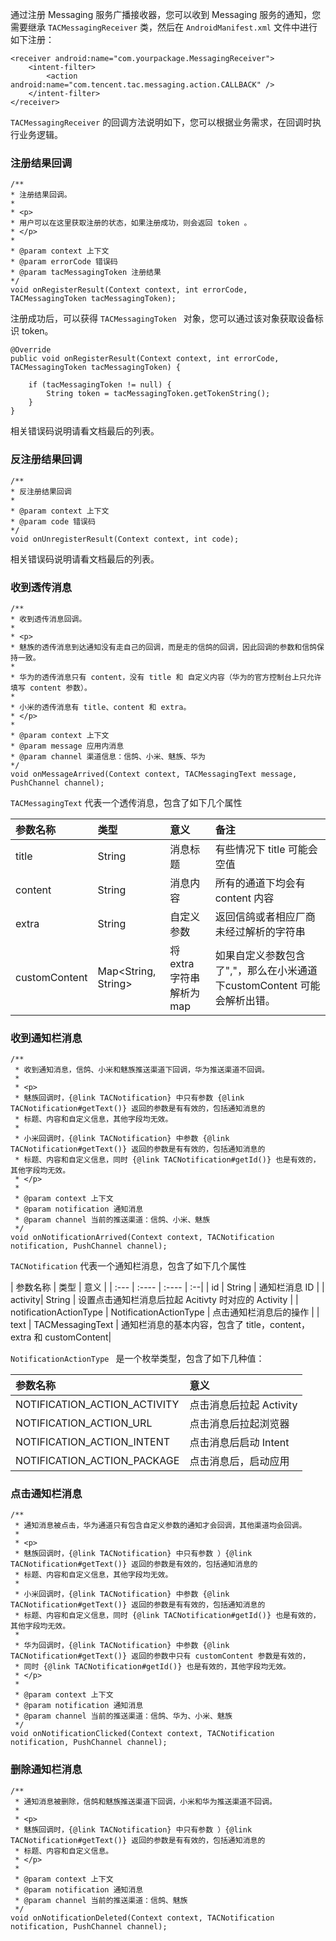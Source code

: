 通过注册 Messaging 服务广播接收器，您可以收到 Messaging 服务的通知，您需要继承 `TACMessagingReceiver` 类，然后在 `AndroidManifest.xml` 文件中进行如下注册：

```
<receiver android:name="com.yourpackage.MessagingReceiver">
	<intent-filter>
	    <action android:name="com.tencent.tac.messaging.action.CALLBACK" />
	</intent-filter>
</receiver>

```
`TACMessagingReceiver` 的回调方法说明如下，您可以根据业务需求，在回调时执行业务逻辑。


### 注册结果回调

```
/**
* 注册结果回调。
*
* <p>
* 用户可以在这里获取注册的状态，如果注册成功，则会返回 token 。
* </p>
*
* @param context 上下文
* @param errorCode 错误码
* @param tacMessagingToken 注册结果
*/
void onRegisterResult(Context context, int errorCode, TACMessagingToken tacMessagingToken);
```

注册成功后，可以获得 `TACMessagingToken ` 对象，您可以通过该对象获取设备标识 token。

```
@Override
public void onRegisterResult(Context context, int errorCode, TACMessagingToken tacMessagingToken) {
        
    if (tacMessagingToken != null) {
        String token = tacMessagingToken.getTokenString(); 
    }
}

```

相关错误码说明请看文档最后的列表。

### 反注册结果回调

```
/**
* 反注册结果回调
*
* @param context 上下文
* @param code 错误码
*/
void onUnregisterResult(Context context, int code);
```

相关错误码说明请看文档最后的列表。

### 收到透传消息

```
/**
* 收到透传消息回调。
*
* <p>
* 魅族的透传消息到达通知没有走自己的回调，而是走的信鸽的回调，因此回调的参数和信鸽保持一致。
*
* 华为的透传消息只有 content，没有 title 和 自定义内容（华为的官方控制台上只允许填写 content 参数）。
*
* 小米的透传消息有 title、content 和 extra。
* </p>
*
* @param context 上下文
* @param message 应用内消息
* @param channel 渠道信息：信鸽、小米、魅族、华为
*/
void onMessageArrived(Context context, TACMessagingText message, PushChannel channel);

```

`TACMessagingText` 代表一个透传消息，包含了如下几个属性

| 参数名称 | 类型 | 意义 | 备注 |
| :--- | :---- | :---- | :--|
| title | String | 消息标题 | 有些情况下 title 可能会空值 |
| content| String | 消息内容|所有的通道下均会有 content 内容|
| extra | String | 自定义参数 | 返回信鸽或者相应厂商未经过解析的字符串 |
| customContent | Map\<String, String\> | 将 extra 字符串解析为 map | 如果自定义参数包含了","，那么在小米通道下customContent 可能会解析出错。|



### 收到通知栏消息

```
/**
 * 收到通知消息，信鸽、小米和魅族推送渠道下回调，华为推送渠道不回调。
 *
 * <p>
 * 魅族回调时，{@link TACNotification} 中只有参数 {@link TACNotification#getText()} 返回的参数是有有效的，包括通知消息的
 * 标题、内容和自定义信息，其他字段均无效。
 *
 * 小米回调时，{@link TACNotification} 中参数 {@link TACNotification#getText()} 返回的参数是有有效的，包括通知消息的
 * 标题、内容和自定义信息，同时 {@link TACNotification#getId()} 也是有效的，其他字段均无效。
 * </p>
 *
 * @param context 上下文
 * @param notification 通知消息
 * @param channel 当前的推送渠道：信鸽、小米、魅族
 */
void onNotificationArrived(Context context, TACNotification notification, PushChannel channel);
```

`TACNotification` 代表一个通知栏消息，包含了如下几个属性

| 参数名称 | 类型 | 意义 | 
| :--- | :---- | :---- | :--|
| id | String | 通知栏消息 ID | 
| activity| String | 设置点击通知栏消息后拉起 Acitivty 时对应的 Activity |
| notificationActionType | NotificationActionType | 点击通知栏消息后的操作 | 
| text | TACMessagingText | 通知栏消息的基本内容，包含了 title，content，extra 和 customContent|

`NotificationActionType ` 是一个枚举类型，包含了如下几种值：

| 参数名称 |  意义 | 
| :--- | :---- | 
| NOTIFICATION_ACTION_ACTIVITY | 点击消息后拉起 Activity |
| NOTIFICATION_ACTION_URL| 点击消息后拉起浏览器 |
| NOTIFICATION_ACTION_INTENT | 点击消息后启动 Intent |
| NOTIFICATION_ACTION_PACKAGE | 点击消息后，启动应用|


### 点击通知栏消息

```
/**
 * 通知消息被点击，华为通道只有包含自定义参数的通知才会回调，其他渠道均会回调。
 *
 * <p>
 * 魅族回调时，{@link TACNotification} 中只有参数 ）{@link TACNotification#getText()} 返回的参数是有效的，包括通知消息的
 * 标题、内容和自定义信息，其他字段均无效。
 *
 * 小米回调时，{@link TACNotification} 中参数 {@link TACNotification#getText()} 返回的参数是有有效的，包括通知消息的
 * 标题、内容和自定义信息，同时 {@link TACNotification#getId()} 也是有效的，其他字段均无效。
 *
 * 华为回调时，{@link TACNotification} 中参数 {@link TACNotification#getText()} 返回的参数中只有 customContent 参数是有效的，
 * 同时 {@link TACNotification#getId()} 也是有效的，其他字段均无效。
 * </p>
 *
 * @param context 上下文
 * @param notification 通知消息
 * @param channel 当前的推送渠道：信鸽、华为、小米、魅族
 */
void onNotificationClicked(Context context, TACNotification notification, PushChannel channel);

```

### 删除通知栏消息

```
/**
 * 通知消息被删除，信鸽和魅族推送渠道下回调，小米和华为推送渠道不回调。
 *
 * <p>
 * 魅族回调时，{@link TACNotification} 中只有参数 ）{@link TACNotification#getText()} 返回的参数是有有效的，包括通知消息的
 * 标题、内容和自定义信息。
 * </p>
 *
 * @param context 上下文
 * @param notification 通知消息
 * @param channel 当前的推送渠道：信鸽、魅族
 */
void onNotificationDeleted(Context context, TACNotification notification, PushChannel channel);

```
